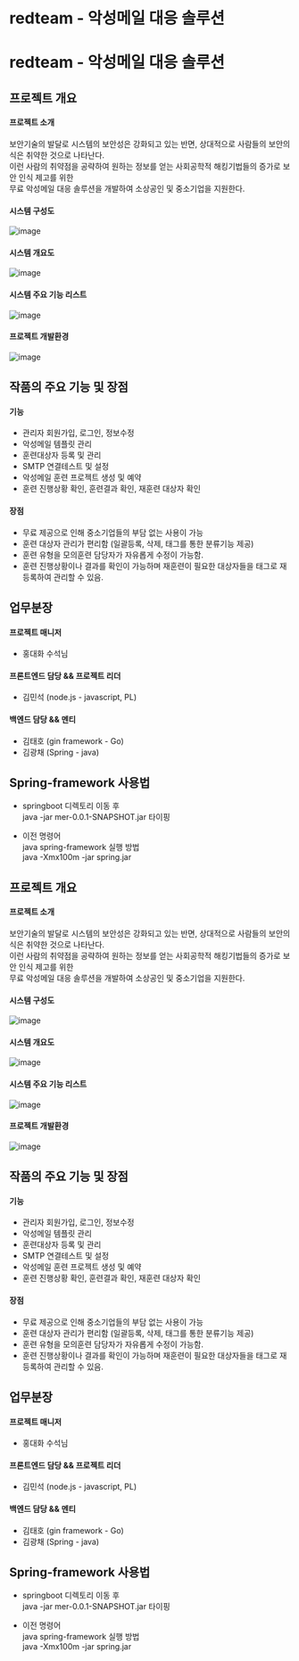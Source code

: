 # redteam - 악성메일 대응 솔루션
# redteam - 악성메일 대응 솔루션

## 프로젝트 개요
#### 프로젝트 소개
보안기술의 발달로 시스템의 보안성은 강화되고 있는 반면, 상대적으로 사람들의 보안의식은 취약한 것으로 나타난다.<br>
이런 사람의 취약점을 공략하여 원하는 정보를 얻는 사회공학적 해킹기법들의 증가로 보안 인식 제고를 위한<br>
무료 악성메일 대응 솔루션을 개발하여 소상공인 및 중소기업을 지원한다.


#### 시스템 구성도
![image](https://user-images.githubusercontent.com/46473153/102982388-c7b10e80-454d-11eb-9343-72eabb065e63.png)

#### 시스템 개요도
![image](https://user-images.githubusercontent.com/46473153/102982440-dac3de80-454d-11eb-99ed-08de6963437d.png)

#### 시스템 주요 기능 리스트
![image](https://user-images.githubusercontent.com/46473153/102982471-e911fa80-454d-11eb-8032-184ec2d08a42.png)

#### 프로젝트 개발환경
![image](https://user-images.githubusercontent.com/46473153/102984178-8bcb7880-4550-11eb-97c2-20a0d4d60c0a.png)

## 작품의 주요 기능 및 장점
#### 기능
- 관리자 회원가입, 로그인, 정보수정
- 악성메일 템플릿 관리
- 훈련대상자 등록 및 관리
- SMTP 연결테스트 및 설정
- 악성메일 훈련 프로젝트 생성 및 예약
- 훈련 진행상황 확인, 훈련결과 확인, 재훈련 대상자 확인

#### 장점
- 무료 제공으로 인해 중소기업들의 부담 없는 사용이 가능
- 훈련 대상자 관리가 편리함 (일괄등록, 삭제, 태그를 통한 분류기능 제공)
- 훈련 유형을 모의훈련 담당자가 자유롭게 수정이 가능함.
- 훈련 진행상황이나 결과를 확인이 가능하며 재훈련이 필요한 대상자들을 태그로 재등록하여 관리할 수 있음.


## 업무분장
#### 프로젝트 매니저
- 홍대화 수석님

#### 프론트엔드 담당 && 프로젝트 리더
- 김민석 (node.js - javascript, PL)

#### 백엔드 담당 && 멘티
- 김태호 (gin framework - Go)
- 김광채 (Spring - java)


## Spring-framework 사용법
- springboot 디렉토리 이동 후 <br>
  java -jar mer-0.0.1-SNAPSHOT.jar 타이핑

- 이전 명령어 <br>
  java spring-framework 실행 방법 <br>
  java -Xmx100m -jar spring.jar

## 프로젝트 개요
#### 프로젝트 소개
보안기술의 발달로 시스템의 보안성은 강화되고 있는 반면, 상대적으로 사람들의 보안의식은 취약한 것으로 나타난다.<br>
이런 사람의 취약점을 공략하여 원하는 정보를 얻는 사회공학적 해킹기법들의 증가로 보안 인식 제고를 위한<br>
무료 악성메일 대응 솔루션을 개발하여 소상공인 및 중소기업을 지원한다.


#### 시스템 구성도
![image](https://user-images.githubusercontent.com/46473153/102982388-c7b10e80-454d-11eb-9343-72eabb065e63.png)

#### 시스템 개요도
![image](https://user-images.githubusercontent.com/46473153/102982440-dac3de80-454d-11eb-99ed-08de6963437d.png)

#### 시스템 주요 기능 리스트
![image](https://user-images.githubusercontent.com/46473153/102982471-e911fa80-454d-11eb-8032-184ec2d08a42.png)

#### 프로젝트 개발환경
![image](https://user-images.githubusercontent.com/46473153/102984178-8bcb7880-4550-11eb-97c2-20a0d4d60c0a.png)

## 작품의 주요 기능 및 장점
#### 기능
- 관리자 회원가입, 로그인, 정보수정
- 악성메일 템플릿 관리
- 훈련대상자 등록 및 관리
- SMTP 연결테스트 및 설정
- 악성메일 훈련 프로젝트 생성 및 예약
- 훈련 진행상황 확인, 훈련결과 확인, 재훈련 대상자 확인

#### 장점
- 무료 제공으로 인해 중소기업들의 부담 없는 사용이 가능
- 훈련 대상자 관리가 편리함 (일괄등록, 삭제, 태그를 통한 분류기능 제공)
- 훈련 유형을 모의훈련 담당자가 자유롭게 수정이 가능함.
- 훈련 진행상황이나 결과를 확인이 가능하며 재훈련이 필요한 대상자들을 태그로 재등록하여 관리할 수 있음.


## 업무분장
#### 프로젝트 매니저
- 홍대화 수석님

#### 프론트엔드 담당 && 프로젝트 리더
- 김민석 (node.js - javascript, PL)

#### 백엔드 담당 && 멘티
- 김태호 (gin framework - Go)
- 김광채 (Spring - java)


## Spring-framework 사용법
- springboot 디렉토리 이동 후 <br>
  java -jar mer-0.0.1-SNAPSHOT.jar 타이핑

- 이전 명령어 <br>
  java spring-framework 실행 방법 <br>
  java -Xmx100m -jar spring.jar